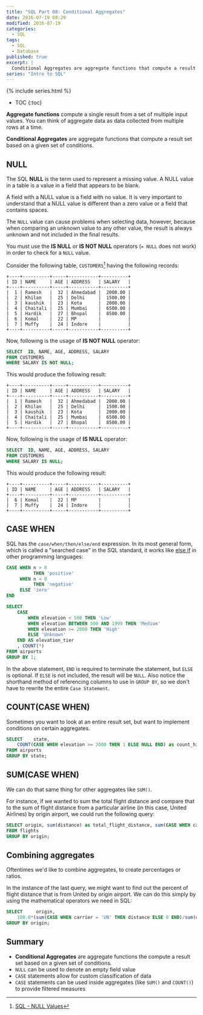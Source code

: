 ```yaml
---
title: "SQL Part 08: Conditional Aggregates"
date: 2016-07-19 08:20
modified: 2016-07-19
categories:
  - SQL
tags:
  - SQL
  - Database
published: true
excerpt: |
  Conditional Aggregates are aggregate functions that compute a result set based on a given set of conditions.
series: "Intro to SQL"	
---
```

{% include series.html %}

* TOC
{:toc}

**Aggregate functions** compute a single result from a set of multiple input values. You can think of aggregate data as data collected from multiple rows at a time. 

**Conditional Aggregates** are aggregate functions that compute a result set based on a given set of conditions.

## NULL

The SQL **NULL** is the term used to represent a missing value. A NULL value in a table is a value in a field that appears to be blank.

A field with a NULL value is a field with no value. It is very important to understand that a NULL value is different than a zero value or a field that contains spaces.

The `NULL` value can cause problems when selecting data, however, because when comparing an unknown value to any other value, the result is always unknown and not included in the final results.

You must use the **IS NULL** or **IS NOT NULL** operators (`= NULL` does not work) in order to check for a `NULL` value.

Consider the following table, `CUSTOMERS`[^1] having the following records:

```
+----+----------+-----+-----------+----------+
| ID | NAME     | AGE | ADDRESS   | SALARY   |
+----+----------+-----+-----------+----------+
|  1 | Ramesh   |  32 | Ahmedabad |  2000.00 |
|  2 | Khilan   |  25 | Delhi     |  1500.00 |
|  3 | kaushik  |  23 | Kota      |  2000.00 |
|  4 | Chaitali |  25 | Mumbai    |  6500.00 |
|  5 | Hardik   |  27 | Bhopal    |  8500.00 |
|  6 | Komal    |  22 | MP        |          |
|  7 | Muffy    |  24 | Indore    |          |
+----+----------+-----+-----------+----------+
```

Now, following is the usage of **IS NOT NULL** operator:

```sql
SELECT  ID, NAME, AGE, ADDRESS, SALARY
FROM CUSTOMERS
WHERE SALARY IS NOT NULL;
```

This would produce the following result:

```
+----+----------+-----+-----------+----------+
| ID | NAME     | AGE | ADDRESS   | SALARY   |
+----+----------+-----+-----------+----------+
|  1 | Ramesh   |  32 | Ahmedabad |  2000.00 |
|  2 | Khilan   |  25 | Delhi     |  1500.00 |
|  3 | kaushik  |  23 | Kota      |  2000.00 |
|  4 | Chaitali |  25 | Mumbai    |  6500.00 |
|  5 | Hardik   |  27 | Bhopal    |  8500.00 |
+----+----------+-----+-----------+----------+
```

Now, following is the usage of **IS NULL** operator:

```sql
SELECT  ID, NAME, AGE, ADDRESS, SALARY
FROM CUSTOMERS
WHERE SALARY IS NULL;
```

This would produce the following result:

```
+----+----------+-----+-----------+----------+
| ID | NAME     | AGE | ADDRESS   | SALARY   |
+----+----------+-----+-----------+----------+
|  6 | Komal    |  22 | MP        |          |
|  7 | Muffy    |  24 | Indore    |          |
+----+----------+-----+-----------+----------+
```

## CASE WHEN

SQL has the `case/when/then/else/end` expression. In its most general form, which is called a "searched case" in the SQL standard, it works like [else if](https://en.wikipedia.org/wiki/Conditional_%28programming%29#Else_if) in other programming languages:

```sql
CASE WHEN n > 0
          THEN 'positive'
     WHEN n < 0
          THEN 'negative'
     ELSE 'zero'
END
```

```sql
SELECT
    CASE
        WHEN elevation < 500 THEN 'Low'
        WHEN elevation BETWEEN 500 AND 1999 THEN 'Medium'
        WHEN elevation >= 2000 THEN 'High'
        ELSE 'Unknown'
    END AS elevation_tier
    , COUNT(*)
FROM airports
GROUP BY 1;
```

In the above statement, `END` is required to terminate the statement, but `ELSE` is optional. If `ELSE` is not included, the result will be `NULL`. Also notice the shorthand method of referencing columns to use in `GROUP BY`, so we don't have to rewrite the entire `Case Statement`.

## COUNT(CASE WHEN)

Sometimes you want to look at an entire result set, but want to implement conditions on certain aggregates. 

```sql
SELECT    state, 
    COUNT(CASE WHEN elevation >= 2000 THEN 1 ELSE NULL END) as count_high_elevation_aiports 
FROM airports 
GROUP BY state;
```

## SUM(CASE WHEN)

We can do that same thing for other aggregates like `SUM()`. 

For instance, if we wanted to sum the total flight distance and compare that to the sum of flight distance from a particular airline (in this 
case, United Airlines) by origin airport, we could run the following 
query: 

```sql
SELECT origin, sum(distance) as total_flight_distance, sum(CASE WHEN carrier = 'UA' THEN distance ELSE 0 END) as total_united_flight_distance 
FROM flights 
GROUP BY origin;
```

## Combining aggregates

Oftentimes we'd like to combine aggregates, to create percentages or ratios. 

In the instance of the last query, we might want to find out the percent of flight distance that is from United by origin airport. We can do this simply by using the mathematical operators we need in SQL: 

```sql
SELECT     origin, 
    100.0*(sum(CASE WHEN carrier = 'UN' THEN distance ELSE 0 END)/sum(distance)) as percentage_flight_distance_from_united FROM flights 
GROUP BY origin;
```

## Summary

- **Conditional Aggregates** are aggregate functions the compute a result set based on a given set of conditions. 
- `NULL` can be used to denote an empty field value
- `CASE` statements allow for custom classification of data
- `CASE` statements can be used inside aggregates (like `SUM()` and `COUNT()`) to provide filtered measures


[^1]: [SQL - NULL Values](http://www.tutorialspoint.com/sql/sql-null-values.htm)








[^1]: [SQL - NULL Values](http://www.tutorialspoint.com/sql/sql-null-values.htm)
